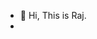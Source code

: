 - 👋 Hi, This is Raj.
- 

<!---
thyfroken/thyfroken is a ✨ special ✨ repository because its `README.md` (this file) appears on your GitHub profile.
You can click the Preview link to take a look at your changes.
--->
